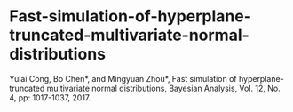# Fast-simulation-of-hyperplane-truncated-multivariate-normal-distributions
Yulai Cong, Bo Chen*, and Mingyuan Zhou*, Fast simulation of hyperplane-truncated multivariate normal distributions, Bayesian Analysis, Vol. 12, No. 4, pp: 1017-1037, 2017.

